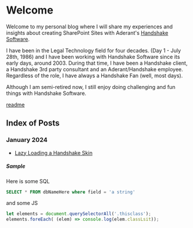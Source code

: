 # Welcome
Welcome to my personal blog where I will share my experiences and insights about creating SharePoint Sites with Aderant's [Handshake Software](https://www.aderant.com/solutions-handshake).

I have been in the Legal Technology field for four decades. (Day 1 - July 28th, 1986) and I have been working with Handshake Software since its early days, around 2003.  During that time, I have been a Handshake client, a Handshake 3rd party consultant and an Aderant/Handshake employee. Regardless of the role, I have always a Handshake Fan (well, most days).

Although I am semi-retired now, I still enjoy doing challenging and fun things with Handshake Software.

[readme](./readme.md)

## Index of Posts 

### January 2024
- [Lazy Loading a Handshake Skin](_posts/2024-01-20-LazyLoadingSkins.md)

##### Sample

Here is some SQL
```sql
SELECT * FROM dbNameHere where field = 'a string'
```

and some JS
```js
let elements = document.querySelectorAll('.thisclass');
elements.foreEach( (elem) => console.log(elem.classLsit));
```
